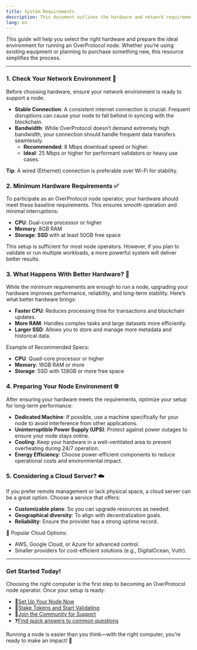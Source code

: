 ```yaml
---
title: System Requirements
description: This document outlines the hardware and network requirements for running an OverProtocol node. The information is tailored to ensure clarity and accessibility, even for those new to blockchain technology.
lang: en
---
```


This guide will help you select the right hardware and prepare the ideal environment for running an OverProtocol node. Whether you’re using existing equipment or planning to purchase something new, this resource simplifies the process.

---

### 1. Check Your Network Environment 📡

Before choosing hardware, ensure your network environment is ready to support a node:

- **Stable Connection**: A consistent internet connection is crucial. Frequent disruptions can cause your node to fall behind in syncing with the blockchain.
- **Bandwidth**: While OverProtocol doesn’t demand extremely high bandwidth, your connection should handle frequent data transfers seamlessly.
  - **Recommended**: 8 Mbps download speed or higher.
  - **Ideal**: 25 Mbps or higher for performant validators or heavy use cases.

**Tip**: A wired (Ethernet) connection is preferable over Wi-Fi for stability.

### 2. Minimum Hardware Requirements ✅

To participate as an OverProtocol node operator, your hardware should meet these baseline requirements. This ensures smooth operation and minimal interruptions:

- **CPU**: Dual-core processor or higher
- **Memory**: 8GB RAM
- **Storage**: **SSD** with at least 50GB free space

This setup is sufficient for most node operators. However, if you plan to validate or run multiple workloads, a more powerful system will deliver better results.

### 3. What Happens With Better Hardware? 🌟

While the minimum requirements are enough to run a node, upgrading your hardware improves performance, reliability, and long-term stability. Here’s what better hardware brings:

- **Faster CPU**: Reduces processing time for transactions and blockchain updates.
- **More RAM**: Handles complex tasks and large datasets more efficiently.
- **Larger SSD**: Allows you to store and manage more metadata and historical data.

Example of Recommended Specs:

- **CPU**: Quad-core processor or higher
- **Memory**: 16GB RAM or more
- **Storage**: SSD with 128GB or more free space

### 4. Preparing Your Node Environment 🌐

After ensuring your hardware meets the requirements, optimize your setup for long-term performance:

- **Dedicated Machine**: If possible, use a machine specifically for your node to avoid interference from other applications.
- **Uninterruptible Power Supply (UPS)**: Protect against power outages to ensure your node stays online.
- **Cooling**: Keep your hardware in a well-ventilated area to prevent overheating during 24/7 operation.
- **Energy Efficiency**: Choose power-efficient components to reduce operational costs and environmental impact.

### 5. Considering a Cloud Server? ☁️

If you prefer remote management or lack physical space, a cloud server can be a great option. Choose a service that offers:

- **Customizable plans**: So you can upgrade resources as needed.
- **Geographical diversity**: To align with decentralization goals.
- **Reliability**: Ensure the provider has a strong uptime record.

🌟 Popular Cloud Options:

- AWS, Google Cloud, or Azure for advanced control.
- Smaller providers for cost-efficient solutions (e.g., DigitalOcean, Vultr).

---

### Get Started Today!

Choosing the right computer is the first step to becoming an OverProtocol node operator. Once your setup is ready:

<ul class="no-bullets">
  <li>🚀<a class="link-style" href="/operators/run-a-node">Set Up Your Node Now</a></li>
  <li>🔑<a class="link-style" href="/developers">Stake Tokens and Start Validating</a></li>
  <li>🤝<a class="link-style" href="https://discord.gg/overprotocol">Join the Community for Support</a></li>
  <li>❓<a class="link-style" href="/developers">Find quick answers to common questions</a></li>
</ul>

Running a node is easier than you think—with the right computer, you’re ready to make an impact! 🌟
